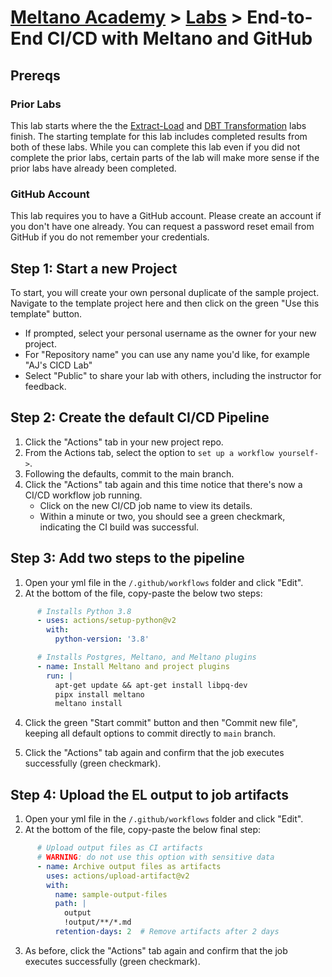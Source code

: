 # [Meltano Academy](../README.md) > [Labs](./README.md) > End-to-End CI/CD with Meltano and GitHub

## Prereqs

### Prior Labs

This lab starts where the the [Extract-Load](./build_your_first_pipeline.md) and
[DBT Transformation](./data_transformation_with_dbt.md) labs finish. The starting
template for this lab includes completed results from both of these labs. While
you can complete this lab even if you did not complete the prior labs, certain
parts of the lab will make more sense if the prior labs have already been completed.

### GitHub Account

This lab requires you to have a GitHub account. Please create an account if you don't
have one already. You can request a password reset email from GitHub if you do not remember
your credentials.

<!-- 
### Snowflake Account

This lab assumes you have a Snowflake account you can use in your data pipeline. Other
SQL platforms can be used with some alteration of the steps and the profile definitions,
but this lab will assume you are using Snowflake. 
-->

## Step 1: Start a new Project

To start, you will create your own personal duplicate of the sample project. Navigate
to the template project here and then click on the green "Use this template" button.

- If prompted, select your personal username as the owner for your new project.
- For "Repository name" you can use any name you'd like, for example "AJ's CICD Lab"
- Select "Public" to share your lab with others, including the instructor for feedback.

## Step 2: Create the default CI/CD Pipeline

1. Click the "Actions" tab in your new project repo.
2. From the Actions tab, select the option to `set up a workflow yourself->`.
3. Following the defaults, commit to the main branch.
4. Click the "Actions" tab again and this time notice that there's now a CI/CD workflow job running.
    - Click on the new CI/CD job name to view its details.
    - Within a minute or two, you should see a green checkmark, indicating the CI build was successful.

## Step 3: Add two steps to the pipeline

1. Open your yml file in the `/.github/workflows` folder and click "Edit".
2. At the bottom of the file, copy-paste the below two steps:

<!-- <details>
<summary>Steps to install Python, Meltano, and other depenendencies</summary>

</details> -->

```yml
      # Installs Python 3.8
      - uses: actions/setup-python@v2
        with:
          python-version: '3.8'

      # Installs Postgres, Meltano, and Meltano plugins
      - name: Install Meltano and project plugins
        run: |
          apt-get update && apt-get install libpq-dev
          pipx install meltano
          meltano install
```

4. Click the green "Start commit" button and then "Commit new file", keeping all default options
   to commit directly to `main` branch.

5. Click the "Actions" tab again and confirm that the job executes successfully (green checkmark).

## Step 4: Upload the EL output to job artifacts

1. Open your yml file in the `/.github/workflows` folder and click "Edit".
2. At the bottom of the file, copy-paste the below final step:

<!-- <details>
<summary>Steps to install Python, Meltano, and other depenendencies</summary>

</details> -->

```yml
      # Upload output files as CI artifacts
      # WARNING: do not use this option with sensitive data
      - name: Archive output files as artifacts
        uses: actions/upload-artifact@v2
        with:
          name: sample-output-files
          path: |
            output
            !output/**/*.md
          retention-days: 2  # Remove artifacts after 2 days
```

3. As before, click the "Actions" tab again and confirm that the job executes successfully (green checkmark).

<!-- Skipping this step due to support requirements of securing CI env vars for each student

## Step 4: Modify the workflow to use the Snowflake profile

1. Open workflow and find the line that begins with `meltano elt ...`.
2. Replace the text `target-jsonl` with `target-snowflake`. Commit your changes again, but this
   time save to a new branch and select the option to automatically open Pull Request. We will wait to merge the pull request until we are satisfied
   that the pipeline is working correctly.
3. Unless you've skipped ahead, your new pipeline should fail. The reason for this is that there are
   no available credentials for connecting to Snowflake. We'll fix this in the next step, but for now
   notice that the CI/CD failure is obvious and clear sign to an approver that there's more work to be
   done before merging to the main branch.

# Step 5: Add CI/CD Credentials and retry the job

1. Click on the `Settings` tab and then select `Secrets` from the left-hand navigation pane.
2. Select `New Repository Secret` and create a secret named (exactly) `TARGET_SNOWFLAKE_USERNAME` and enter your username in the space provided.
   - Note that after you've saved a repository secret, it cannot be viewed again from the Web UI.
     This is for your security.
3. Repeat these steps until all of the following secrets are set:
   - `TARGET_SNOWFLAKE_SNOWFLAKE_ACCOUNT`
   - `TARGET_SNOWFLAKE_SNOWFLAKE_DATABASE`
   - `TARGET_SNOWFLAKE_SNOWFLAKE_PASSWORD`
   - `TARGET_SNOWFLAKE_SNOWFLAKE_ROLE`
   - `TARGET_SNOWFLAKE_SNOWFLAKE_USERNAME`
   - `TARGET_SNOWFLAKE_SNOWFLAKE_WAREHOUSE`
4. Once all of the repository secrets are entered, go back to your failed job and select the
   option to re-run the failed job.

## Step 6: Add `dbt run` to your workflow

In this step, you'll add `dbt run` to the CI/CD workflow. This will ensure all transforms
are tested whenever the code is updated.

1. Open the workflow file you created in the first step and then select "Edit".
2. Paste the below text at the bottom of the file. This will add an additional step to
   have meltano execute `dbt run` at the end of the pipeline.

    ```yml
        - run: meltano invoke dbt:run
    ```

3. After committing the change to your development branch, you should see a new pipeline.
   This pipeline will additionally run `dbt run` after your EL pipeline is completed.

## Step 7: Review the PR and Merge

For this final step, navigate to your PR, click the "Files changed" tab and review the changes.
Now go to the "Conversation" tab and notice if you have a green checkmark. If the code looks good
and the green checkmark is displayed, go ahead now and click "Merge pull request". This will
merge all of the changes you have made on this branch back into the main branch. -->
